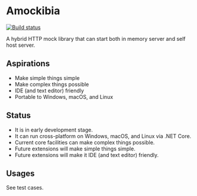 # Amockibia
[![Build status](https://ci.appveyor.com/api/projects/status/ye6q2mr0xwo7h497/branch/master?svg=true)](https://ci.appveyor.com/project/MiffyLiye/amockibia/branch/master)

A hybrid HTTP mock library that can start both in memory server and self host server.

## Aspirations
* Make simple things simple
* Make complex things possible
* IDE (and text editor) friendly
* Portable to Windows, macOS, and Linux

## Status
* It is in early development stage.
* It can run cross-platform on Windows, macOS, and Linux via .NET Core.
* Current core facilities can make complex things possible.
* Future extensions will make simple things simple.
* Future extensions will make it IDE (and text editor) friendly.

## Usages
See test cases.
